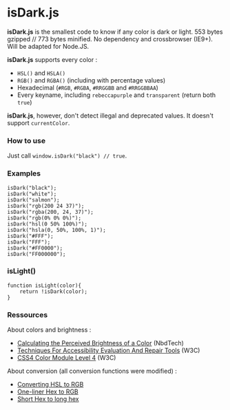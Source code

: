 # isDark.js

**isDark.js** is the smallest code to know if any color is dark or light. 553 bytes gzipped // 773 bytes minified. No dependency and crossbrowser (IE9+). Will be adapted for Node.JS.

**isDark.js** supports every color :

* `HSL()` and `HSLA()`
* `RGB()` and `RGBA()` (including with percentage values)
* Hexadecimal (`#RGB`, `#RGBA`, `#RRGGBB` and `#RRGGBBAA`)
* Every keyname, including `rebeccapurple` and `transparent` (return both `true`)

**isDark.js**, however, don't detect illegal and deprecated values. It doesn't support `currentColor`.

### How to use

Just call `window.isDark("black") // true`.

### Examples

```
isDark("black");
isDark("white");
isDark("salmon");
isDark("rgb(200 24 37)");
isDark("rgba(200, 24, 37)");
isDark("rgb(0% 0% 0%)");
isDark("hsl(0 50% 100%)");
isDark("hsla(0, 50%, 100%, 1)");
isDark("#FFF");
isDark("FFF");
isDark("#FF0000");
isDark("FF000000");
```
### isLight()

```
function isLight(color){
    return !isDark(color);
}
```

### Ressources

About colors and brightness :
* [Calculating the Perceived Brightness of a Color](http://www.nbdtech.com/Blog/archive/2008/04/27/Calculating-the-Perceived-Brightness-of-a-Color.aspx) (NbdTech)
* [Techniques For Accessibility Evaluation And Repair Tools](https://www.w3.org/TR/AERT#color-contrast) (W3C)
* [CSS4 Color Module Level 4](https://www.w3.org/TR/css-color-4/) (W3C)

About conversion (all conversion functions were modified) :

* [Converting HSL to RGB](https://gist.github.com/mjackson/5311256)
* [One-liner Hex to RGB](http://stackoverflow.com/questions/5623838/rgb-to-hex-and-hex-to-rgb#comment32619955_11508164)
* [Short Hex to long hex](https://gist.github.com/jed/983661)
